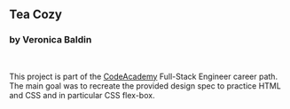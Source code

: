 ## Tea Cozy 
### by Veronica Baldin

<br>

This project is part of the [CodeAcademy](https://www.codecademy.com) Full-Stack Engineer career path. 
The main goal was to recreate the provided design spec to practice HTML and CSS and in particular CSS flex-box.